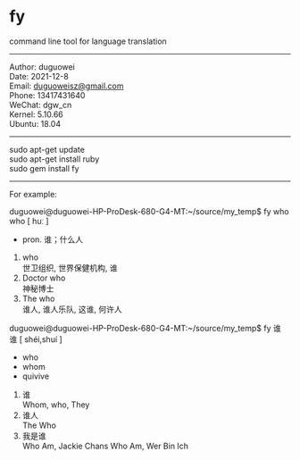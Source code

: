# fy
command line tool for language translation

*************************************************************************************************  

Author: duguowei  
Date: 2021-12-8  
Email: duguoweisz@gmail.com  
Phone: 13417431640  
WeChat: dgw_cn  
Kernel: 5.10.66  
Ubuntu: 18.04  

*************************************************************************************************  

sudo apt-get update  
sudo apt-get install ruby  
sudo gem install fy  

*************************************************************************************************  

For example:  

duguowei@duguowei-HP-ProDesk-680-G4-MT:~/source/my_temp$ fy who  
 who [ huː ]  

 - pron. 谁；什么人  

 1. who  
    世卫组织, 世界保健机构, 谁  
 2. Doctor who  
    神秘博士  
 3. The who  
    谁人, 谁人乐队, 这谁, 何许人  

duguowei@duguowei-HP-ProDesk-680-G4-MT:~/source/my_temp$ fy 谁  
 谁 [ shéi,shuí ] 

 - who  
 - whom  
 - quivive  

 1. 谁  
    Whom, who, They  
 2. 谁人  
    The Who  
 3. 我是谁  
    Who Am, Jackie Chans Who Am, Wer Bin Ich  
